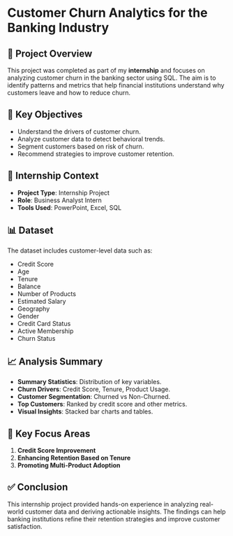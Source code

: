 # Customer Churn Analytics for the Banking Industry
## 📌 Project Overview

This project was completed as part of my **internship** and focuses on analyzing customer churn in the banking sector using SQL. The aim is to identify patterns and metrics that help financial institutions understand why customers leave and how to reduce churn.

## 🧠 Key Objectives

- Understand the drivers of customer churn.
- Analyze customer data to detect behavioral trends.
- Segment customers based on risk of churn.
- Recommend strategies to improve customer retention.

## 🏢 Internship Context

- **Project Type**: Internship Project
- **Role**: Business Analyst Intern
- **Tools Used**: PowerPoint, Excel, SQL

## 📊 Dataset

The dataset includes customer-level data such as:

- Credit Score
- Age
- Tenure
- Balance
- Number of Products
- Estimated Salary
- Geography
- Gender
- Credit Card Status
- Active Membership
- Churn Status


## 📈 Analysis Summary

- **Summary Statistics**: Distribution of key variables.
- **Churn Drivers**: Credit Score, Tenure, Product Usage.
- **Customer Segmentation**: Churned vs Non-Churned.
- **Top Customers**: Ranked by credit score and other metrics.
- **Visual Insights**: Stacked bar charts and tables.

## 🎯 Key Focus Areas

1. **Credit Score Improvement**
2. **Enhancing Retention Based on Tenure**
3. **Promoting Multi-Product Adoption**

## ✅ Conclusion

This internship project provided hands-on experience in analyzing real-world customer data and deriving actionable insights. The findings can help banking institutions refine their retention strategies and improve customer satisfaction.
